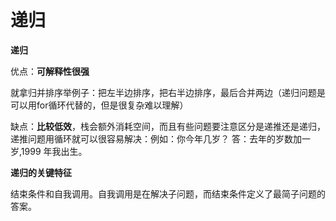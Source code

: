 # 递归

**递归**

优点：**可解释性很强**

就拿归并排序举例子：把左半边排序，把右半边排序，最后合并两边（递归问题是可以用for循环代替的，但是很复杂难以理解）

缺点：**比较低效**，栈会额外消耗空间，而且有些问题要注意区分是递推还是递归，递推问题用循环就可以很容易解决：例如：你今年几岁？ 答：去年的岁数加一岁,1999 年我出生。

**递归的关键特征**

结束条件和自我调用。自我调用是在解决子问题，而结束条件定义了最简子问题的答案。

